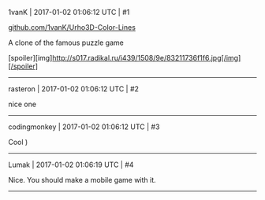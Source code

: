 1vanK | 2017-01-02 01:06:12 UTC | #1

[github.com/1vanK/Urho3D-Color-Lines](https://github.com/1vanK/Urho3D-Color-Lines)

A clone of the famous puzzle game

[spoiler][img]http://s017.radikal.ru/i439/1508/9e/83211736f1f6.jpg[/img][/spoiler]

-------------------------

rasteron | 2017-01-02 01:06:12 UTC | #2

nice one

-------------------------

codingmonkey | 2017-01-02 01:06:12 UTC | #3

Cool )

-------------------------

Lumak | 2017-01-02 01:06:19 UTC | #4

Nice.  You should make a mobile game with it.

-------------------------

